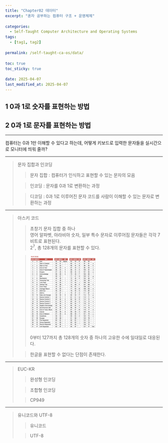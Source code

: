 ```yaml
---
title: "Chapter02 데이터"
excerpt: "혼자 공부하는 컴퓨터 구조 + 운영체제"

categories:
  - Self-Taught Computer Architecture and Operating Systems
tags:
  - [tag1, tag2]

permalink: /self-taught-ca-os/data/

toc: true
toc_sticky: true

date: 2025-04-07
last_modified_at: 2025-04-07
---
```



## 1 0과 1로 숫자를 표현하는 방법
## 2 0과 1로 문자를 표현하는 방법

***

컴퓨터는 0과 1만 이해할 수 있다고 하는데, 어떻게 키보드로 입력한 문자들을 실시간으로 모니터에 띄워 줄까?

***

> 문자 집합과 인코딩
>
>> 문자 집합 : 컴퓨터가 인식하고 표현할 수 있는 문자의 모음
> 
>> 인코딩 : 문자를 0과 1로 변환하는 과정
> 
>> 디코딩 : 0과 1로 이루어진 문자 코드를 사람이 이해할 수 있는 문자로 변환하는 과정
>

***

> 아스키 코드   
>> 초창기 문자 집합 중 하나   
>> 영어 알파벳, 아라비아 숫자, 일부 특수 문자로 이루어짐
>> 문자들은 각각 7비트로 표현된다.    
>> 2<sup>7</sup>, 총 128개의 문자를 표현할 수 있다.   
>
>> <img src="https://github.com/projectmiluju/projectmiluju.github.io/blob/master/assets/images/5.png?raw=true" width="50%" height="50%" alt="아스키코드">   
>>
>> 0부터 127까지 총 128개의 숫자 중 하나의 고유한 수에 일대일로 대응된다.
>
>> 한글을 표현할 수 없다는 단점이 존재한다.
>

***

> EUC-KR
>
>> 완성형 인코딩
>
>> 조합형 인코딩
>
>> CP949
>

***

> 유니코드와 UTF-8
>
>> 유니코드
>
>> UTF-8
>